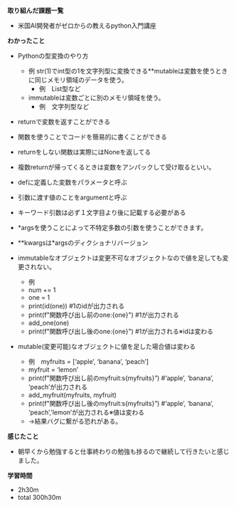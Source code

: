 **取り組んだ課題一覧**
* 米国AI開発者がゼロからの教えるpython入門講座

**わかったこと**
* Pythonの型変換のやり方
  * 例 str(1)でint型の1を文字列型に変換できる**mutableは変数を使うときに同じメモリ領域のデータを使う。
    * 例　List型など
  * immutableは変数ごとに別のメモリ領域を使う。
    * 例　文字列型など

* returnで変数を返すことができる
* 関数を使うことでコードを簡易的に書くことができる

* returnをしない関数は実際にはNoneを返してる
* 複数returnが帰ってくるときは変数をアンパックして受け取るといい。

* defに定義した変数をパラメータと呼ぶ
* 引数に渡す値のことをargumentと呼ぶ
* キーワード引数は必ず１文字目より後に記載する必要がある
* *argsを使うことによって不特定多数の引数を使うことができます。
* **kwargsは*argsのディクショナリバージョン
* immutableなオブジェクトは変更不可なオブジェクトなので値を足しても変更されない。
  * 例　
  * num += 1
  * one = 1
  * print(id(one)) #1のidが出力される
  * print(f"関数呼び出し前のone:{one}") #1が出力される
  * add_one(one)
  * print(f"関数呼び出し後のone:{one}") #1が出力される※idは変わる

* mutable(変更可能)なオブジェクトに値を足した場合値は変わる
  * 例　myfruits = [‘apple’, ‘banana’, ‘peach’]
  * myfruit = ‘lemon’
  * print(f"関数呼び出し前のmyfruit:s{myfruits}”) #‘apple’, ‘banana’, ‘peach’が出力される
  * add_myfruit(myfruits, myfruit)
  * print(f"関数呼び出し後のmyfruit:s{myfruits}”) #‘apple’, ‘banana’, ‘peach’,’lemon’が出力される※値は変わる
  * →結果バグに繋がる恐れがある。

**感じたこと**
* 朝早くから勉強すると仕事終わりの勉強も捗るので継続して行きたいと感じました。

**学習時間**
* 2h30m
 * total 300h30m
